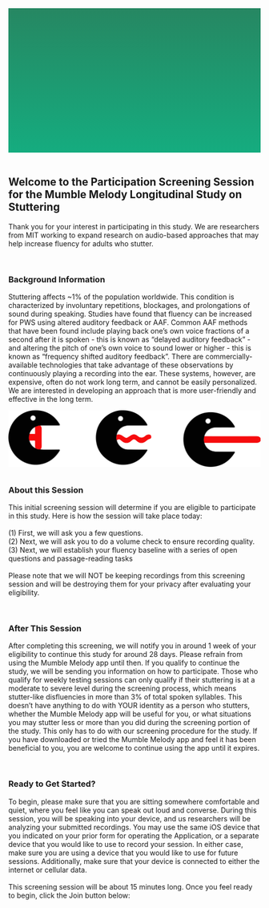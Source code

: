 <section style="height: 30vw; min-height: 15rem;
      background: linear-gradient(#268762, #15ac7f)">
        <div style="
          height: 30vw;
          min-height: 15rem;
          background-image: url(https://raw.githubusercontent.com/alishakodibagkar/MumbleMelody_Longitudinal_Screening/master/protocol/mainlogooval2.svg);
          background-position: center;
          background-size: contain;
          background-repeat: no-repeat">
        </div>
      </section>
      <br>


<section>
<div class="container-fluid">
  <h2>Welcome to the Participation Screening Session for the Mumble Melody Longitudinal Study on Stuttering</h2>
  <p>Thank you for your interest in participating in this study. We are researchers from MIT working to expand research on audio-based approaches that may help increase fluency for adults who stutter.
  </p>
</div>
</section>

<section>
  <div class="text" style="padding-top: 1rem">
    <h3>Background Information</h3>
    <p>Stuttering affects ~1% of the population worldwide. This condition is characterized by involuntary repetitions, blockages, and prolongations of sound during speaking. Studies have found that fluency can be increased for PWS using altered auditory feedback or AAF. Common AAF methods that have been found include playing back one’s own voice fractions of a second after it is spoken - this is known as “delayed auditory feedback” - and altering the pitch of one’s own voice to sound lower or higher - this is known as “frequency shifted auditory feedback”. There are commercially-available technologies that take advantage of these observations by continuously playing a recording into the ear. These systems, however, are expensive, often do not work long term, and cannot be easily personalized. We are interested in developing an approach that is more user-friendly and effective in the long term.
    </p>
  </div>
  <div class="image">
    <img style="margin-bottom: -6px" src="https://raw.githubusercontent.com/alishakodibagkar/MumbleMelody_Longitudinal_Screening/master/protocol/sld2.svg" alt="about"/>
  </div>
</div>
</section>

<section>
  <div class="text" style="padding-top: 1rem">
    <h3>About this Session</h3>
    <p>This initial screening session will determine if you are eligible to participate in this study. Here is how the session will take place today:<br>
<br>(1) First, we will ask you a few questions.
<br>(2) Next, we will ask you to do a volume check to ensure recording quality.
<br>(3) Next, we will establish your fluency baseline with a series of open questions and passage-reading tasks
<br><br>Please note that we will NOT be keeping recordings from this screening session and will be destroying them for your privacy after evaluating your eligibility.
    </p>
  </div>
</div>
</section>

<section>
  <div class="text" style="padding-top: 1rem">
    <h3>After This Session</h3>
    <p> After completing this screening, we will notify you in around 1 week of your eligibility to continue this study for around 28 days. Please refrain from using the Mumble Melody app until then. If you qualify to continue the study, we will be sending you information on how to participate. Those who qualify for weekly testing sessions can only qualify if their stuttering is at a moderate to severe level during the screening process, which means stutter-like disfluencies in more than 3% of total spoken syllables. This doesn’t have anything to do with YOUR identity as a person who stutters, whether the Mumble Melody app will be useful for you, or what situations you may stutter less or more than you did during the screening portion of the study. This only has to do with our screening procedure for the study. If you have downloaded or tried the Mumble Melody app and feel it has been beneficial to you, you are welcome to continue using the app until it expires.
    </p>
  </div>
</div>
</section>

<section>
  <div class="text" style="padding-top: 1rem">
    <h3>Ready to Get Started?</h3>
    <p>To begin, please make sure that you are sitting somewhere comfortable and quiet, where you feel like you can speak out loud and converse. During this session, you will be speaking into your device, and us researchers will be analyzing your submitted recordings. You may use the same iOS device that you indicated on your prior form for operating the Application, or a separate device that you would like to use to record your session. In either case, make sure you are using a device that you would like to use for future sessions. Additionally, make sure that your device is connected to either the internet or cellular data.<br><br> This screening session will be about 15 minutes long. Once you feel ready to begin, click the Join button below:
    </p>
  </div>
</div>
</section>
